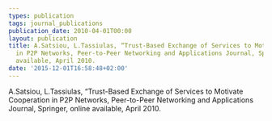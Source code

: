 ```yaml
---
types: publication
tags: journal_publications
publication_date: 2010-04-01T00:00
layout: publication
title: A.Satsiou, L.Tassiulas, “Trust-Based Exchange of Services to Motivate Cooperation
  in P2P Networks, Peer-to-Peer Networking and Applications Journal, Springer, online
  available, April 2010.
date: '2015-12-01T16:58:48+02:00'
---
```

<p>A.Satsiou, L.Tassiulas, “Trust-Based Exchange of Services to Motivate Cooperation in P2P Networks, Peer-to-Peer Networking and Applications Journal, Springer, online available, April 2010.</p>
